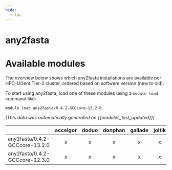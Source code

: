 ```yaml
---
hide:
  - toc
---
```


any2fasta
=========

# Available modules


The overview below shows which any2fasta installations are available per HPC-UGent Tier-2 cluster, ordered based on software version (new to old).

To start using any2fasta, load one of these modules using a `module load` command like:

```shell
module load any2fasta/0.4.2-GCCcore-13.2.0
```

*(This data was automatically generated on {{modules_last_updated}})*  

| |accelgor|doduo|donphan|gallade|joltik|litleo|shinx|
| :---: | :---: | :---: | :---: | :---: | :---: | :---: | :---: |
|any2fasta/0.4.2-GCCcore-13.2.0|x|x|x|x|x|x|x|
|any2fasta/0.4.2-GCCcore-12.3.0|x|x|x|x|x|x|x|
